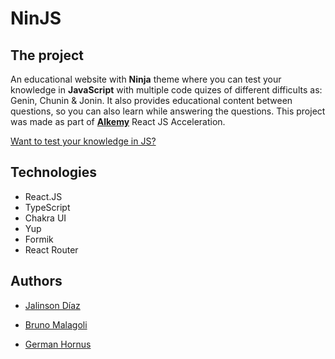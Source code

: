# NinJS

## The project

An educational website with **Ninja** theme where you can test your knowledge in **JavaScript** with multiple code quizes of different difficults as: Genin, Chunin & Jonin.
It also provides educational content between questions, so you can also learn while answering the questions.
This project was made as part of [ **Alkemy**](https://www.alkemy.org/) React JS Acceleration.

[Want to test your knowledge in JS?](https://nin-js.netlify.app)

## Technologies

- React.JS
- TypeScript
- Chakra UI
- Yup
- Formik
- React Router

## Authors

- [Jalinson Díaz](https://www.linkedin.com/in/jalinson-diaz/)

- [Bruno Malagoli](https://www.linkedin.com/in/bruno-malagoli/)

- [German Hornus ](https://www.linkedin.com/in/german-hornus/)
